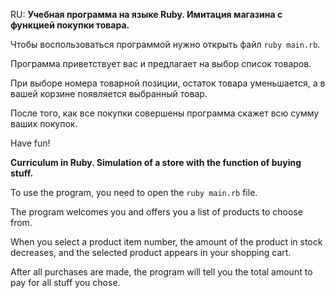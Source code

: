 RU:
**Учебная программа на языке Ruby. Имитация магазина с функцией покупки товара.**

Чтобы воспользоваться программой нужно открыть файл `ruby main.rb`.

Программа приветствует вас и предлагает на выбор список товаров.

При выборе номера товарной позиции, остаток товара уменьшается, а в вашей корзине появляется выбранный товар.

После того, как все покупки совершены программа скажет всю сумму ваших покупок.

Have fun!

**Curriculum in Ruby. Simulation of a store with the function of buying stuff.**

To use the program, you need to open the `ruby main.rb` file.

The program welcomes you and offers you a list of products to choose from.

When you select a product item number, the amount of the product in stock decreases, and the selected product appears in your shopping cart.

After all purchases are made, the program will tell you the total amount to pay for all stuff you chose. 

